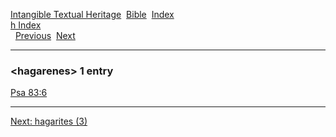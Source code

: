[Intangible Textual Heritage](../../index)  [Bible](../index) 
[Index](index)   
[h Index](_h_)  
  [Previous](c05031)  [Next](c05033) 

------------------------------------------------------------------------

### &lt;hagarenes&gt; 1 entry

[Psa 83:6](../kjv/psa083.htm#006)  

------------------------------------------------------------------------

[Next: hagarites (3)](c05033)
